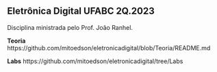 <h2>Eletrônica Digital UFABC 2Q.2023</h2>

Disciplina ministrada pelo Prof. João Ranhel.

<p>
<b>Teoria</b>
https://github.com/mitoedson/eletronicadigital/blob/Teoria/README.md
<p>
<b>Labs</b>
https://github.com/mitoedson/eletronicadigital/tree/Labs
